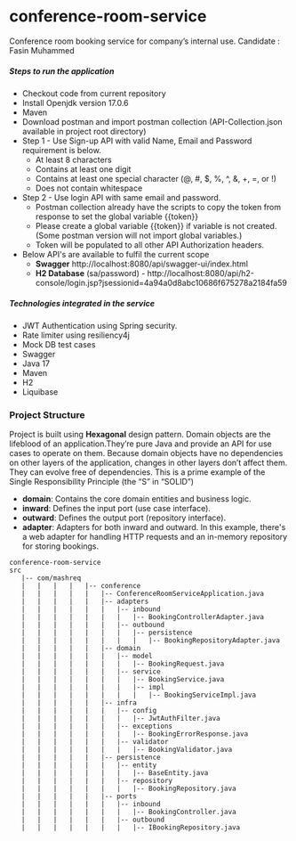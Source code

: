 # conference-room-service
Conference room booking service for company’s internal use.
Candidate : Fasin Muhammed
##### Steps to run the application
- Checkout code from current repository
- Install Openjdk version 17.0.6
- Maven
- Download postman and import postman collection (API-Collection.json available in project root directory)
- Step 1 - Use Sign-up API with valid Name, Email and Password requirement is below.
     - At least 8 characters
     - Contains at least one digit
     - Contains at least one special character (@, #, $, %, ^, &, +, =, or !)
     - Does not contain whitespace
- Step 2 - Use login API with same email and password.
     - Postman collection already have the scripts to copy the token from response to set the global variable {{token}}
     - Please create a global variable {{token}} if variable is not created.(Some postman version will not import global variables.)
     - Token will be populated to all other API Authorization headers.
- Below API's are available to fulfil the current scope
     - **Swagger** http://localhost:8080/api/swagger-ui/index.html
     - **H2 Database** (sa/password) - http://localhost:8080/api/h2-console/login.jsp?jsessionid=4a94a0d8abc10686f675278a2184fa59

##### Technologies integrated in the service
- JWT Authentication using Spring security.
- Rate limiter using resiliency4j
- Mock DB test cases
- Swagger
- Java 17
- Maven
- H2
- Liquibase
### Project Structure
Project is built using **Hexagonal** design pattern.
Domain objects are the lifeblood of an application.They’re pure Java and provide an API for use cases to operate on them.
Because domain objects have no dependencies on other layers of the application, changes in other layers don’t affect them. 
They can evolve free of dependencies. 
This is a prime example of the Single Responsibility Principle (the “S” in “SOLID”)

 - **domain**: Contains the core domain entities and business logic.
 - **inward**: Defines the input port (use case interface).
 - **outward**: Defines the output port (repository interface).
 - **adapter**: Adapters for both inward and outward. In this example, 
   there's a web adapter for handling HTTP requests and an in-memory repository for storing bookings.
```bash![img.png](img.png)
conference-room-service
src
   |-- com/mashreq
   |   |   |   |   |-- conference
   |   |   |   |   |   |-- ConferenceRoomServiceApplication.java
   |   |   |   |   |   |-- adapters
   |   |   |   |   |   |   |-- inbound
   |   |   |   |   |   |   |   |-- BookingControllerAdapter.java
   |   |   |   |   |   |   |-- outbound
   |   |   |   |   |   |   |   |-- persistence
   |   |   |   |   |   |   |   |   |-- BookingRepositoryAdapter.java
   |   |   |   |   |   |-- domain
   |   |   |   |   |   |   |-- model
   |   |   |   |   |   |   |   |-- BookingRequest.java
   |   |   |   |   |   |   |-- service
   |   |   |   |   |   |   |   |-- BookingService.java
   |   |   |   |   |   |   |   |-- impl
   |   |   |   |   |   |   |   |   |-- BookingServiceImpl.java
   |   |   |   |   |   |-- infra
   |   |   |   |   |   |   |-- config
   |   |   |   |   |   |   |   |-- JwtAuthFilter.java
   |   |   |   |   |   |   |-- exceptions
   |   |   |   |   |   |   |   |-- BookingErrorResponse.java
   |   |   |   |   |   |   |-- validator
   |   |   |   |   |   |   |   |-- BookingValidator.java
   |   |   |   |   |   |-- persistence
   |   |   |   |   |   |   |-- entity
   |   |   |   |   |   |   |   |-- BaseEntity.java
   |   |   |   |   |   |   |-- repository
   |   |   |   |   |   |   |   |-- BookingRepository.java
   |   |   |   |   |   |-- ports
   |   |   |   |   |   |   |-- inbound
   |   |   |   |   |   |   |   |-- BookingController.java
   |   |   |   |   |   |   |-- outbound
   |   |   |   |   |   |   |   |-- IBookingRepository.java
```

